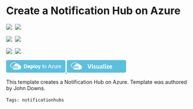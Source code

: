 # Create a Notification Hub on Azure

<IMG SRC="https://azurequickstartsservice.blob.core.windows.net/badges/101-notification-hub/PublicLastTestDate.svg" />&nbsp;
<IMG SRC="https://azurequickstartsservice.blob.core.windows.net/badges/101-notification-hub/PublicDeployment.svg" />&nbsp;

<IMG SRC="https://azurequickstartsservice.blob.core.windows.net/badges/101-notification-hub/FairfaxLastTestDate.svg" />&nbsp;
<IMG SRC="https://azurequickstartsservice.blob.core.windows.net/badges/101-notification-hub/FairfaxDeployment.svg" />&nbsp;

<IMG SRC="https://azurequickstartsservice.blob.core.windows.net/badges/101-notification-hub/BestPracticeResult.svg" />&nbsp;
<IMG SRC="https://azurequickstartsservice.blob.core.windows.net/badges/101-notification-hub/CredScanResult.svg" />&nbsp;

<a href="https://portal.azure.com/#create/Microsoft.Template/uri/https%3A%2F%2Fraw.githubusercontent.com%2FAzure%2Fazure-quickstart-templates%2Fmaster%2F101-notification-hub%2Fazuredeploy.json" target="_blank">
    <img src="https://raw.githubusercontent.com/Azure/azure-quickstart-templates/master/1-CONTRIBUTION-GUIDE/images/deploytoazure.png"/>
</a>
<a href="http://armviz.io/#/?load=https%3A%2F%2Fraw.githubusercontent.com%2FAzure%2Fazure-quickstart-templates%2Fmaster%2F101-notification-hub%2Fazuredeploy.json" target="_blank">
    <img src="https://raw.githubusercontent.com/Azure/azure-quickstart-templates/master/1-CONTRIBUTION-GUIDE/images/visualizebutton.png"/>
</a>

This template creates a Notification Hub on Azure. Template was authored by John Downs.

`Tags: notificationhubs`

